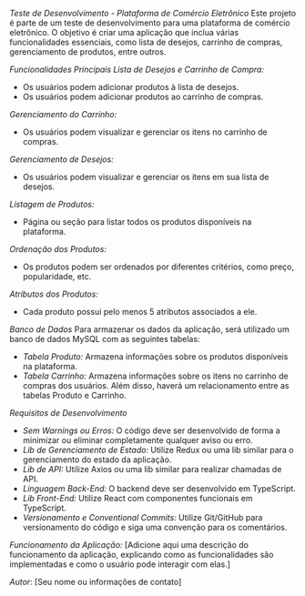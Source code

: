 *Teste de Desenvolvimento - Plataforma de Comércio Eletrônico*
Este projeto é parte de um teste de desenvolvimento para uma plataforma de comércio eletrônico. O objetivo é criar uma aplicação que inclua várias funcionalidades essenciais, como lista de desejos, carrinho de compras, gerenciamento de produtos, entre outros.

*Funcionalidades Principais*
*Lista de Desejos e Carrinho de Compra:*
* Os usuários podem adicionar produtos à lista de desejos.
* Os usuários podem adicionar produtos ao carrinho de compras.

*Gerenciamento do Carrinho:*
* Os usuários podem visualizar e gerenciar os itens no carrinho de compras.

*Gerenciamento de Desejos:*
* Os usuários podem visualizar e gerenciar os itens em sua lista de desejos.
 
*Listagem de Produtos:*
* Página ou seção para listar todos os produtos disponíveis na plataforma.

*Ordenação dos Produtos:*
* Os produtos podem ser ordenados por diferentes critérios, como preço, popularidade, etc.

*Atributos dos Produtos:*
* Cada produto possui pelo menos 5 atributos associados a ele.

*Banco de Dados*
Para armazenar os dados da aplicação, será utilizado um banco de dados MySQL com as seguintes tabelas:

* *Tabela Produto:* Armazena informações sobre os produtos disponíveis na plataforma.
* *Tabela Carrinho:* Armazena informações sobre os itens no carrinho de compras dos usuários.
Além disso, haverá um relacionamento entre as tabelas Produto e Carrinho.

*Requisitos de Desenvolvimento*
* *Sem Warnings ou Erros:* O código deve ser desenvolvido de forma a minimizar ou eliminar completamente qualquer aviso ou erro.
* *Lib de Gerenciamento de Estado:* Utilize Redux ou uma lib similar para o gerenciamento do estado da aplicação.
* *Lib de API:* Utilize Axios ou uma lib similar para realizar chamadas de API.
* *Linguagem Back-End:* O backend deve ser desenvolvido em TypeScript.
* *Lib Front-End:* Utilize React com componentes funcionais em TypeScript.
* *Versionamento e Conventional Commits:* Utilize Git/GitHub para versionamento do código e siga uma convenção para os comentários.

*Funcionamento da Aplicação:*
[Adicione aqui uma descrição do funcionamento da aplicação, explicando como as funcionalidades são implementadas e como o usuário pode interagir com elas.]

*Autor:*
[Seu nome ou informações de contato]

